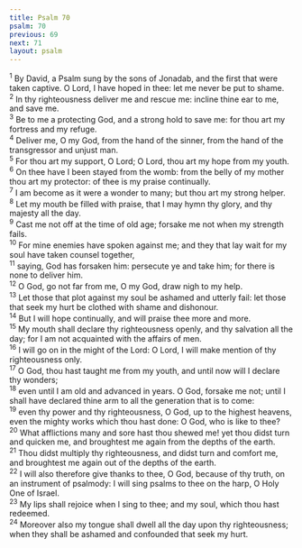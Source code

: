 ```yaml
---
title: Psalm 70
psalm: 70
previous: 69
next: 71
layout: psalm
---
```

<div class="psalm-verse"><sup class="verse-number">1</sup> By David, a Psalm sung by the sons of Jonadab, and the first that were taken captive. O Lord, I have hoped in thee: let me never be put to shame. </div><div class="psalm-verse"><sup class="verse-number">2</sup> In thy righteousness deliver me and rescue me: incline thine ear to me, and save me. </div><div class="psalm-verse"><sup class="verse-number">3</sup> Be to me a protecting God, and a strong hold to save me: for thou art my fortress and my refuge. </div><div class="psalm-verse"><sup class="verse-number">4</sup> Deliver me, O my God, from the hand of the sinner, from the hand of the transgressor and unjust man. </div><div class="psalm-verse"><sup class="verse-number">5</sup> For thou art my support, O Lord; O Lord, thou art my hope from my youth. </div><div class="psalm-verse"><sup class="verse-number">6</sup> On thee have I been stayed from the womb: from the belly of my mother thou art my protector: of thee is my praise continually. </div><div class="psalm-verse"><sup class="verse-number">7</sup> I am become as it were a wonder to many; but thou art my strong helper. </div><div class="psalm-verse"><sup class="verse-number">8</sup> Let my mouth be filled with praise, that I may hymn thy glory, and thy majesty all the day. </div><div class="psalm-verse"><sup class="verse-number">9</sup> Cast me not off at the time of old age; forsake me not when my strength fails. </div><div class="psalm-verse"><sup class="verse-number">10</sup> For mine enemies have spoken against me; and they that lay wait for my soul have taken counsel together, </div><div class="psalm-verse"><sup class="verse-number">11</sup> saying, God has forsaken him: persecute ye and take him; for there is none to deliver him. </div><div class="psalm-verse"><sup class="verse-number">12</sup> O God, go not far from me, O my God, draw nigh to my help. </div><div class="psalm-verse"><sup class="verse-number">13</sup> Let those that plot against my soul be ashamed and utterly fail: let those that seek my hurt be clothed with shame and dishonour. </div><div class="psalm-verse"><sup class="verse-number">14</sup> But I will hope continually, and will praise thee more and more. </div><div class="psalm-verse"><sup class="verse-number">15</sup> My mouth shall declare thy righteousness openly, and thy salvation all the day; for I am not acquainted with the affairs of men. </div><div class="psalm-verse"><sup class="verse-number">16</sup> I will go on in the might of the Lord: O Lord, I will make mention of thy righteousness only. </div><div class="psalm-verse"><sup class="verse-number">17</sup> O God, thou hast taught me from my youth, and until now will I declare thy wonders; </div><div class="psalm-verse"><sup class="verse-number">18</sup> even until I am old and advanced in years. O God, forsake me not; until I shall have declared thine arm to all the generation that is to come: </div><div class="psalm-verse"><sup class="verse-number">19</sup> even thy power and thy righteousness, O God, up to the highest heavens, even the mighty works which thou hast done: O God, who is like to thee? </div><div class="psalm-verse"><sup class="verse-number">20</sup> What afflictions many and sore hast thou shewed me! yet thou didst turn and quicken me, and broughtest me again from the depths of the earth. </div><div class="psalm-verse"><sup class="verse-number">21</sup> Thou didst multiply thy righteousness, and didst turn and comfort me, and broughtest me again out of the depths of the earth. </div><div class="psalm-verse"><sup class="verse-number">22</sup> I will also therefore give thanks to thee, O God, because of thy truth, on an instrument of psalmody: I will sing psalms to thee on the harp, O Holy One of Israel. </div><div class="psalm-verse"><sup class="verse-number">23</sup> My lips shall rejoice when I sing to thee; and my soul, which thou hast redeemed. </div><div class="psalm-verse"><sup class="verse-number">24</sup> Moreover also my tongue shall dwell all the day upon thy righteousness; when they shall be ashamed and confounded that seek my hurt. </div>